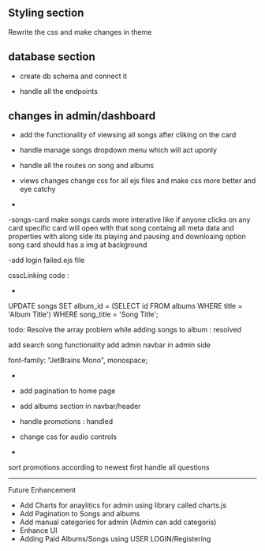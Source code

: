 Styling section 
-
Rewrite the css and make changes in theme

database section
-
- create db schema and connect it

- handle all the endpoints

changes in admin/dashboard
-
- add the functionality of viewsing all songs after cliking on the card
- handle manage songs dropdown menu which will act uponly
- handle all the routes on song and albums


- views changes
change css for all ejs files and make css more better and eye catchy
-

-songs-card
make songs cards more interative like if anyone clicks on any card specific card will open with that song containg all meta data and properties with along side its playing and pausing and downloaing option
song card should has a img at background 

-add login failed.ejs file 



<!-- notes -->

csscLinking code : <link rel="stylesheet" href="/styles/admin/dashboard.css"> 

-

UPDATE songs
SET album_id = (SELECT id FROM albums WHERE title = 'Album Title')
WHERE song_title = 'Song Title';


todo: Resolve the array problem while adding songs to album : resolved

<html>
    <body>
        <script>
            alert("Album Deleted Successfully....");
                        window.location.href = "/admin/dashboard"; // Redirect to the home page
        </script>
    </body>
</html>

                


add search song functionality
add admin navbar in admin side


<!-- primary font -->
 font-family: "JetBrains Mono", monospace;


 -
- add pagination to home page 
- add albums section in navbar/header 
- handle promotions : handled
- change css for audio controls 

- 
sort promotions according to newest first
handle all questions


---

Future Enhancement
- Add Charts for anaylitics for admin using library called charts.js
- Add Pagination to Songs and albums
- Add manual categories for admin (Admin can add categoris)
- Enhance UI
- Adding Paid Albums/Songs using USER LOGIN/Registering